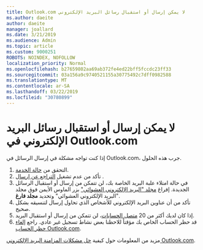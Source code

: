 ```yaml
---
title: Outlook.com لا يمكن إرسال أو استقبال رسائل البريد الإلكتروني
ms.author: daeite
author: daeite
manager: joallard
ms.date: 3/21/2019
ms.audience: Admin
ms.topic: article
ms.custom: 9000251
ROBOTS: NOINDEX, NOFOLLOW
localization_priority: Normal
ms.openlocfilehash: b27659802aa69ab372fe4ed22bff5fccdc23ff33
ms.sourcegitcommit: 03a156a9c9740521155a30775492c7dff0982588
ms.translationtype: MT
ms.contentlocale: ar-SA
ms.lasthandoff: 03/22/2019
ms.locfileid: "30780899"
---
```

# <a name="cant-send-or-receive-email-in-outlookcom"></a>لا يمكن إرسال أو استقبال رسائل البريد الإلكتروني في Outlook.com

إذا كنت تواجه مشكلة في إرسال الرسائل في Outlook.com، جرب هذه الحلول.

1. التحقق من [حالة الخدمة](https://go.microsoft.com/fwlink/p/?linkid=837482).
1. تأكد من عدم تشغيل [التراجع عن إرسال](https://outlook.live.com/mail/options/mail/messageContent/undoSend) .
1. في حالة امتلاء علبة البريد الخاصة بك، لن تتمكن من إرسال أو استقبال الرسائل الجديدة. إفراغ [مجلد "البريد الإلكتروني العشوائي"](https://outlook.live.com/mail/junkemail) بزر الماوس الأيمن فوق مجلد "البريد الإلكتروني العشوائي" وتحديد **مجلد فارغ**.
1. تأكد من أن عناوين البريد الإلكتروني للأشخاص الذي تحاول إرسال لتنسيقه بشكل صحيح.
1. إذا كان لديك أكثر من 20 [متصل الحسابات](https://outlook.live.com/mail/options/mail/accounts/connected)، لن تتمكن من إرسال أو استقبال البريد.
1. قد حظر الحساب الخاص بك مؤقتاً للاحظنا بعض نشاط تسجيل غير عادي. راجع [إلغاء حظر الحساب Outlook.com](https://support.office.com/article/f4ad2701-d166-4d8b-8a6a-9af2a1f8a4c4).

مزيد من المعلومات حول كيفية [حل مشكلات المزامنة البريد الإلكتروني Outlook.com](https://support.office.com/article/d39e3341-8d79-4bf1-b3c7-ded602233642).
